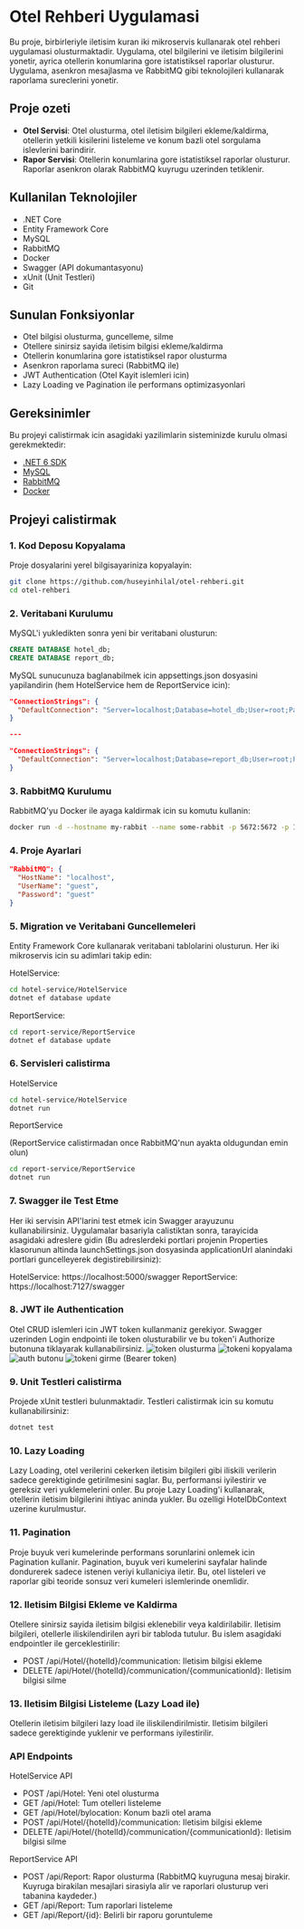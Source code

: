 # Otel Rehberi Uygulamasi

Bu proje, birbirleriyle iletisim kuran iki mikroservis kullanarak otel rehberi uygulamasi olusturmaktadir. Uygulama, otel bilgilerini ve iletisim bilgilerini yonetir, ayrica otellerin konumlarina gore istatistiksel raporlar olusturur. Uygulama, asenkron mesajlasma ve RabbitMQ gibi teknolojileri kullanarak raporlama sureclerini yonetir.

## Proje ozeti

- **Otel Servisi**: Otel olusturma, otel iletisim bilgileri ekleme/kaldirma, otellerin yetkili kisilerini listeleme ve konum bazli otel sorgulama islevlerini barindirir.
- **Rapor Servisi**: Otellerin konumlarina gore istatistiksel raporlar olusturur. Raporlar asenkron olarak RabbitMQ kuyrugu uzerinden tetiklenir.

## Kullanilan Teknolojiler

- .NET Core
- Entity Framework Core 
- MySQL
- RabbitMQ
- Docker
- Swagger (API dokumantasyonu)
- xUnit (Unit Testleri)
- Git

## Sunulan Fonksiyonlar

- Otel bilgisi olusturma, guncelleme, silme
- Otellere sinirsiz sayida iletisim bilgisi ekleme/kaldirma
- Otellerin konumlarina gore istatistiksel rapor olusturma
- Asenkron raporlama sureci (RabbitMQ ile)
- JWT Authentication (Otel Kayit islemleri icin)
- Lazy Loading ve Pagination ile performans optimizasyonlari

## Gereksinimler

Bu projeyi calistirmak icin asagidaki yazilimlarin sisteminizde kurulu olmasi gerekmektedir:

- [.NET 6 SDK](https://dotnet.microsoft.com/download/dotnet/6.0)
- [MySQL](https://dev.mysql.com/downloads/)
- [RabbitMQ](https://www.rabbitmq.com/download.html)
- [Docker](https://www.docker.com/get-started) 

## Projeyi calistirmak

### 1. Kod Deposu Kopyalama

Proje dosyalarini yerel bilgisayariniza kopyalayin:

```bash
git clone https://github.com/huseyinhilal/otel-rehberi.git
cd otel-rehberi
```

### 2. Veritabani Kurulumu

MySQL'i yukledikten sonra yeni bir veritabani olusturun:

``` sql
CREATE DATABASE hotel_db;
CREATE DATABASE report_db;
```

MySQL sunucunuza baglanabilmek icin appsettings.json dosyasini yapilandirin (hem HotelService hem de ReportService icin):

``` json
"ConnectionStrings": {
  "DefaultConnection": "Server=localhost;Database=hotel_db;User=root;Password=yourpassword;"
}

---

"ConnectionStrings": {
  "DefaultConnection": "Server=localhost;Database=report_db;User=root;Password=yourpassword;"
}

```
### 3. RabbitMQ Kurulumu

RabbitMQ'yu Docker ile ayaga kaldirmak icin su komutu kullanin:

```bash
docker run -d --hostname my-rabbit --name some-rabbit -p 5672:5672 -p 15672:15672 rabbitmq:3-management
```

### 4. Proje Ayarlari

``` json
"RabbitMQ": {
  "HostName": "localhost",
  "UserName": "guest",
  "Password": "guest"
}
```

### 5. Migration ve Veritabani Guncellemeleri

Entity Framework Core kullanarak veritabani tablolarini olusturun. Her iki mikroservis icin su adimlari takip edin:

HotelService:

```bash
cd hotel-service/HotelService
dotnet ef database update
```

ReportService:

```bash
cd report-service/ReportService
dotnet ef database update
```

### 6. Servisleri calistirma

HotelService

```bash
cd hotel-service/HotelService
dotnet run
```

ReportService

(ReportService calistirmadan once RabbitMQ'nun ayakta oldugundan emin olun)
```bash
cd report-service/ReportService
dotnet run
```

### 7. Swagger ile Test Etme
Her iki servisin API'larini test etmek icin Swagger arayuzunu kullanabilirsiniz. Uygulamalar basariyla calistiktan sonra, tarayicida asagidaki adreslere gidin (Bu adreslerdeki portlari projenin Properties klasorunun altinda launchSettings.json dosyasinda applicationUrl alanindaki portlari guncelleyerek degistirebilirsiniz): 

HotelService: https://localhost:5000/swagger
ReportService: https://localhost:7127/swagger

### 8. JWT ile Authentication
Otel CRUD islemleri icin JWT token kullanmaniz gerekiyor. Swagger uzerinden Login endpointi ile token olusturabilir ve bu token'i Authorize butonuna tiklayarak kullanabilirsiniz.
![token olusturma](image.png)
![tokeni kopyalama](image-1.png)
![auth butonu](image-2.png)
![tokeni girme (Bearer token)](image-3.png)

### 9. Unit Testleri calistirma
Projede xUnit testleri bulunmaktadir. Testleri calistirmak icin su komutu kullanabilirsiniz:

```bash
dotnet test
```

### 10. Lazy Loading
Lazy Loading, otel verilerini cekerken iletisim bilgileri gibi iliskili verilerin sadece gerektiginde getirilmesini saglar. Bu, performansi iyilestirir ve gereksiz veri yuklemelerini onler. Bu proje Lazy Loading'i kullanarak, otellerin iletisim bilgilerini ihtiyac aninda yukler. Bu ozelligi HotelDbContext uzerine kurulmustur.

### 11. Pagination
Proje buyuk veri kumelerinde performans sorunlarini onlemek icin Pagination kullanir. Pagination, buyuk veri kumelerini sayfalar halinde dondurerek sadece istenen veriyi kullaniciya iletir. Bu, otel listeleri ve raporlar gibi teoride sonsuz veri kumeleri islemlerinde onemlidir.

### 12. Iletisim Bilgisi Ekleme ve Kaldirma
Otellere sinirsiz sayida iletisim bilgisi eklenebilir veya kaldirilabilir. Iletisim bilgileri, otellerle iliskilendirilen ayri bir tabloda tutulur. Bu islem asagidaki endpointler ile gerceklestirilir:

* POST /api/Hotel/{hotelId}/communication: Iletisim bilgisi ekleme
* DELETE /api/Hotel/{hotelId}/communication/{communicationId}: Iletisim bilgisi silme

### 13. Iletisim Bilgisi Listeleme (Lazy Load ile)
Otellerin iletisim bilgileri lazy load ile iliskilendirilmistir. Iletisim bilgileri sadece gerektiginde yuklenir ve performans iyilestirilir.

### API Endpoints

HotelService API

* POST /api/Hotel: Yeni otel olusturma
* GET /api/Hotel: Tum otelleri listeleme
* GET /api/Hotel/bylocation: Konum bazli otel arama
* POST /api/Hotel/{hotelId}/communication: Iletisim bilgisi ekleme
* DELETE /api/Hotel/{hotelId}/communication/{communicationId}: Iletisim bilgisi silme

ReportService API

* POST /api/Report: Rapor olusturma (RabbitMQ kuyruguna mesaj birakir. Kuyruga birakilan mesajlari sirasiyla alir ve raporlari olusturup veri tabanina kaydeder.)
* GET /api/Report: Tum raporlari listeleme
* GET /api/Report/{id}: Belirli bir raporu goruntuleme
